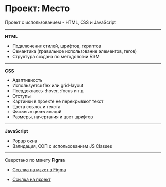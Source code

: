 # Проект: Место

Проект с использованием - HTML, CSS и JavaScript
* * *
**HTML**
- Подключение стилей, шрифтов, скриптов
- Семантика (правильное использование элементов, тегов)
- Структура создана по методологии БЭМ
* * *
**CSS**
- Адаптивность
- Используется flex или grid-layout
- Псевдоклассы :hover, :focus и т.д.
- Отступы
- Картинки в проекте не перекрывают текст
- Цвета ссылок и текста
- Фоновые цвета секций
- Размеры, начертания и цвет шрифтов
***
**JavaScript**
- Popup окна
- Валидация, ООП с использованием JS Classes
* * *
Сверстано по макету
**Figma**
* [Ссылка на макет в Figma](https://www.figma.com/file/kRVLKwYG3d1HGLvh7JFWRT/JavaScript.-Sprint-6?node-id=1124%3A2&t=gRVbUAShkF39fu31-0)

* [Ссылка на проект](https://iavianm.github.io/mesto/)